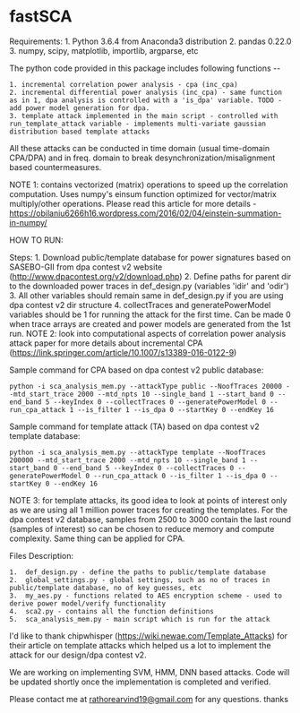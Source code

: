 # fastSCA

Requirements:
	1.	Python 3.6.4 from Anaconda3 distribution 
	2.	pandas 0.22.0
	3.	numpy, scipy, matplotlib, importlib, argparse, etc
	
The python code provided in this package includes following functions --

	1. incremental correlation power analysis - cpa (inc_cpa)
	2. incremental differential power analysis (inc_cpa) - same function as in 1, dpa analysis is controlled with a 'is_dpa' variable. TODO - add power model generation for dpa.
	3. template attack implemented in the main script - controlled with run_template_attack variable - implements multi-variate gaussian distribution based template attacks

All these attacks can be conducted in time domain (usual time-domain CPA/DPA) and in freq. domain to break desynchronization/misalignment based countermeasures.  

NOTE 1: contains vectorized (matrix) operations to speed up the correlation computation. Uses numpy's einsum function optimized for vector/matrix multiply/other operations. Please read this article for more details - https://obilaniu6266h16.wordpress.com/2016/02/04/einstein-summation-in-numpy/

HOW TO RUN:

Steps:
	1. Download public/template database for power signatures based on SASEBO-GII from dpa contest v2 website (http://www.dpacontest.org/v2/download.php)
	2. Define paths for parent dir to the downloaded power traces in def_design.py (variables 'idir' and 'odir')
	3. All other variables should remain same in def_design.py if you are using dpa contest v2 dir structure
	4. collectTraces and generatePowerModel variables should be 1 for running the attack for the first time. Can be made 0 when trace arrays are created and power models are generated from the 1st run. 
NOTE 2: look into computational aspects of correlation power analysis attack paper for more details about incremental CPA (https://link.springer.com/article/10.1007/s13389-016-0122-9)

Sample command for CPA based on dpa contest v2 public database:

	python -i sca_analysis_mem.py --attackType public --NoofTraces 20000 --mtd_start_trace 2000 --mtd_npts 10 --single_band 1 --start_band 0 --end_band 5 --keyIndex 0 --collectTraces 0 --generatePowerModel 0 --run_cpa_attack 1 --is_filter 1 --is_dpa 0 --startKey 0 --endKey 16

Sample command for template attack (TA) based on dpa contest v2 template database:

	python -i sca_analysis_mem.py --attackType template --NoofTraces 200000 --mtd_start_trace 2000 --mtd_npts 10 --single_band 1 --start_band 0 --end_band 5 --keyIndex 0 --collectTraces 0 --generatePowerModel 0 --run_cpa_attack 0 --is_filter 1 --is_dpa 0 --startKey 0 --endKey 16

NOTE 3: for template attacks, its good idea to look at points of interest only as we are using all 1 million power traces for creating the templates. For the dpa contest v2 database, samples from 2500 to 3000 contain the last round (samples of interest) so can be chosen to reduce memory and compute complexity. Same thing can be applied for CPA.

Files Description:

	1.	def_design.py - define the paths to public/template database
	2.	global_settings.py - global settings, such as no of traces in public/template database, no of key guesses, etc
	3.	my_aes.py - functions related to AES encryption scheme - used to derive power model/verify functionality
	4.	sca2.py - contains all the function definitions 
	5.	sca_analysis_mem.py - main script which is run for the attack

I'd like to thank chipwhisper (https://wiki.newae.com/Template_Attacks) for their article on template attacks which helped us a lot to implement the attack for our design/dpa contest v2.  

We are working on implementing SVM, HMM, DNN based attacks. Code will be updated shortly once the implementation is completed and verified.

Please contact me at rathorearvind19@gmail.com for any questions. thanks
